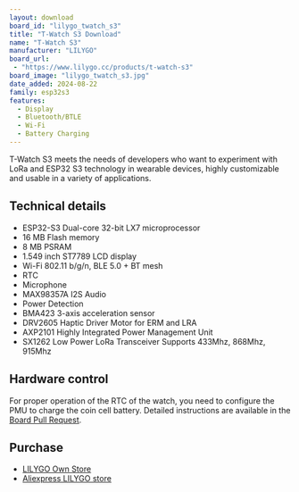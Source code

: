 ```yaml
---
layout: download
board_id: "lilygo_twatch_s3"
title: "T-Watch S3 Download"
name: "T-Watch S3"
manufacturer: "LILYGO"
board_url:
 - "https://www.lilygo.cc/products/t-watch-s3"
board_image: "lilygo_twatch_s3.jpg"
date_added: 2024-08-22
family: esp32s3
features:
  - Display
  - Bluetooth/BTLE
  - Wi-Fi
  - Battery Charging
---
```


T-Watch S3 meets the needs of developers who want to experiment with LoRa and ESP32 S3 technology in wearable devices, highly customizable and usable in a variety of applications.

## Technical details

* ESP32-S3 Dual-core 32-bit LX7 microprocessor
* 16 MB Flash memory
* 8 MB PSRAM
* 1.549 inch ST7789 LCD display
* Wi-Fi 802.11 b/g/n, BLE 5.0 + BT mesh
* RTC
* Microphone
* MAX98357A I2S Audio
* Power Detection
* BMA423 3-axis acceleration sensor
* DRV2605 Haptic Driver Motor for ERM and LRA
* AXP2101 Highly Integrated Power Management Unit
* SX1262 Low Power LoRa Transceiver Supports 433Mhz, 868Mhz, 915Mhz

## Hardware control

For proper operation of the RTC of the watch, you need to configure the PMU to charge the coin cell battery.
Detailed instructions are available in the [Board Pull Request](https://github.com/adafruit/circuitpython/pull/9480).

## Purchase

* [LILYGO Own Store](https://www.lilygo.cc/products/t-watch-s3)
* [Aliexpress LILYGO store](https://www.aliexpress.com/item/1005005642999869.html)
